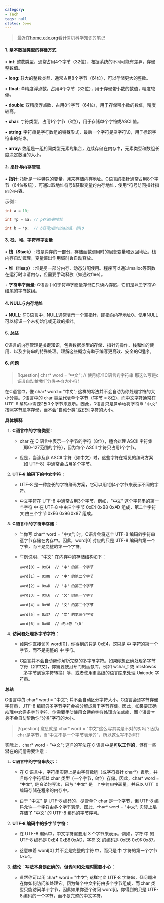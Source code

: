 ```yaml
---
category:
- Tech
tags: null
status: Done
---
```




> 最近在[home.edx.org](https://home.edx.org)看计算机科学知识的笔记

#### **1. 基本数据类型的存储方式**

• **int**: 整数类型，通常占用4个字节（32位），根据系统的不同可能有差异，存储整数值。

• **long**: 较大的整数类型，通常占用8个字节（64位），可以存储更大的整数。

• **float**: 单精度浮点数，占用4个字节（32位），用于存储带小数的数值，精度较低。

• **double**: 双精度浮点数，占用8个字节（64位），用于存储带小数的数值，精度较高。

• **char**: 字符类型，占用1个字节（8位），用于存储单个字符或ASCII值。

• **string**: 字符串是字符数组的特殊形式，最后一个字符是空字符\0，用于标识字符串的结束。

• **array**: 数组是一组相同类型元素的集合，连续存储在内存中，元素类型和数组长度决定数组的大小。

#### **2. 指针与内存管理**

• **指针**: 指针是一种特殊的变量，用来存储内存地址。C语言的指针通常占用8个字节（64位系统），可通过取地址符号&获取变量的内存地址，使用*符号访问指针指向的内容。

示例：
```c
int a = 10;

int *p = &a; // p存储a的地址

int b = *p;  // b获得p指向的a的值，即10
```
  
#### **3. 栈、堆、字符串字面量**

• **栈（Stack）**: 栈是内存的一部分，存储函数调用时的局部变量和返回地址。栈内存自动管理，变量超出作用域时会自动释放。

• **堆（Heap）**: 堆是另一部分内存，动态分配使用。程序可以通过malloc等函数在运行时申请内存，但需要手动释放（如通过free）。

• **字符串字面量**: C语言中的字符串字面量存储在只读内存区，它们是以空字符\0结尾的字符数组。

#### **4. NULL与内存地址**

• **NULL**: 在C语言中，NULL通常表示一个空指针，即指向内存地址0。使用NULL可以标识一个未初始化或无效的指针。

#### **5. 总结**

C语言的内存管理是关键知识，包括数据类型的存储、指针的操作、栈和堆的使用、以及字符串的特殊处理。理解这些概念有助于编写更高效、安全的C程序。


#### 6. 问题

>[!question] char* word = "中文"; // 使用标准C语言的字符串 那这么写是c语言自动给我们分类字符大小吗?

在C语言中，像 char* word = "中文"; 这样的写法并不会自动为你处理字符的大小分类。C语言中的 char 类型代表单个字节（1字节 = 8位），而中文字符通常在 UTF-8 编码中需要2到3个字节来表示。因此，C语言只是简单地将字符串 "中文" 按照字节顺序存储，而不会“自动分类”或识别字符的大小。

**具体解释**

1. **C语言中的字符类型**：

   -  char 在 C 语言中表示一个字节的字符（8位），适合处理 ASCII 字符集（即0-127范围的字符），因为每个 ASCII 字符只占用1个字节。

   -  但是，当涉及非 ASCII 字符（如中文）时，这些字符在常见的编码方案（如 UTF-8）中通常会占用多个字节。

2. **UTF-8 编码下的中文字符**：

   -  UTF-8 是一种变长的字符编码方案，它可以用1到4个字节来表示不同的字符。

   -  中文字符在 UTF-8 中通常占用3个字节。例如，"中文" 这个字符串的第一个字符 中 在 UTF-8 中由三个字节 0xE4 0xB8 0xAD 组成，第二个字符 文 由三个字节 0xE6 0x96 0x87 组成。

3. **C语言中的字符串存储**：

   -  当你写 char* word = "中文"; 时，C语言会将这个 UTF-8 编码的字符串逐字节存储在内存中。因此，word[0] 对应的只是 UTF-8 编码的第一个字节，而不是完整的第一个字符。

   -  举例说明，"中文" 在内存中的存储结构如下：

      ```text
      word[0] = 0xE4  // '中' 的第一个字节
      
      word[1] = 0xB8  // '中' 的第二个字节
      
      word[2] = 0xAD  // '中' 的第三个字节
      
      word[3] = 0xE6  // '文' 的第一个字节
      
      word[4] = 0x96  // '文' 的第二个字节
      
      word[5] = 0x87  // '文' 的第三个字节
      
      word[6] = 0x00  // 终止符 '\0'
      ```

4. **访问和处理多字节字符**：

   - 如果你直接访问 word[0]，你得到的只是 0xE4，这只是 中 字符的第一个字节，而不是完整的 中 字符。

   - C语言并不会自动帮你解析完整的多字节字符。如果你想正确处理多字节字符（如中文），你需要使用专门的函数库，例如 wchar_t 或 mbstowcs（多字节到宽字符转换）等，或者使用更高级的语言库来处理 Unicode 字符串。

**总结**

C语言中的 char* word = "中文"; 并不会自动区分字符大小。C语言会逐字节存储字符串，UTF-8 编码的多字节字符会被分解成若干字节存储。因此，如果要正确处理中文等多字节字符，你需要手动使用合适的字符处理方法或库，而 C语言本身不会自动帮助你“分类”字符的大小。

>[!question] 意思就是 char* word = "中文"这么写其实是不对的对吗？因为char是字节，而“中文不是一个字节表示的”，所以这么写不对吗?

实际上，char* word = "中文"; 这样的写法在 C 语言中是**可以工作的**，但有一些潜在的问题需要注意：

1. **C语言中的字符串表示**：

   -  在 C 语言中，字符串实际上是由字符数组（或字符指针 char*）表示，并且每个字符都以 char 类型（一个字节，8位）存储。因此，char* word = "中文"; 是合法的写法，因为 "中文" 是一个字符串字面量，并且以 UTF-8 编码存储在程序的内存中。

   - 由于 "中文" 是 UTF-8 编码的，尽管单个 char 是一个字节，但 UTF-8 编码允许一个字符由多个字节表示。因此，char* word = "中文"; 实际上是存储了 "中文" 的 UTF-8 编码的字节序列。

2. **UTF-8 编码中的多字节字符**：

   - 在 UTF-8 编码中，中文字符需要用 3 个字节来表示。例如，字符 中 的 UTF-8 编码是 0xE4 0xB8 0xAD，字符 文 的编码是 0xE6 0x96 0x87。

   - 这意味着 word[0] 并不会是完整的字符 中，而只是 中 字符的第一个字节 0xE4。

3. **结论：写法本身是正确的，但访问和处理时需要小心**：

   - 虽然你可以用 char* word = "中文"; 这样定义 UTF-8 字符串，但问题出在你如何访问和处理它。因为每个中文字符由多个字节组成，而 char 类型只能访问单个字节，因此如果你逐个访问 word[i]，你得到的只是 UTF-8 编码的一个字节，而不是完整的中文字符。

